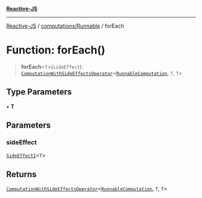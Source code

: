 [**Reactive-JS**](../../../README.md)

***

[Reactive-JS](../../../README.md) / [computations/Runnable](../README.md) / forEach

# Function: forEach()

> **forEach**\<`T`\>(`sideEffect`): [`ComputationWithSideEffectsOperator`](../../type-aliases/ComputationWithSideEffectsOperator.md)\<[`RunnableComputation`](../interfaces/RunnableComputation.md), `T`, `T`\>

## Type Parameters

• **T**

## Parameters

### sideEffect

[`SideEffect1`](../../../functions/type-aliases/SideEffect1.md)\<`T`\>

## Returns

[`ComputationWithSideEffectsOperator`](../../type-aliases/ComputationWithSideEffectsOperator.md)\<[`RunnableComputation`](../interfaces/RunnableComputation.md), `T`, `T`\>
